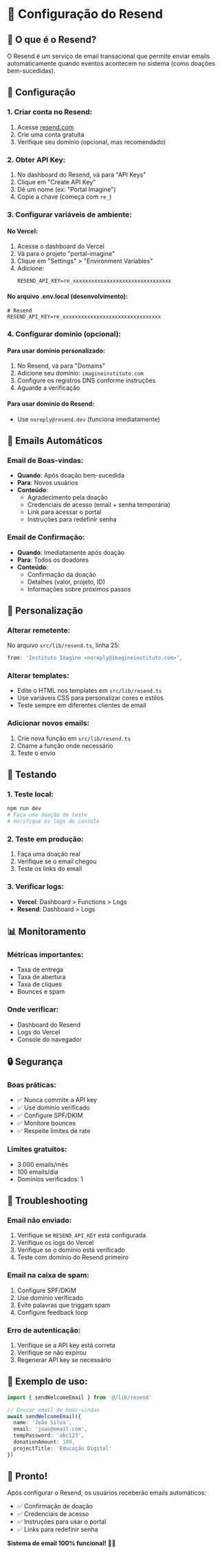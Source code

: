 # 📧 Configuração do Resend

## 🎯 **O que é o Resend?**

O Resend é um serviço de email transacional que permite enviar emails automaticamente quando eventos acontecem no sistema (como doações bem-sucedidas).

## 🔧 **Configuração**

### **1. Criar conta no Resend:**
1. Acesse [resend.com](https://resend.com)
2. Crie uma conta gratuita
3. Verifique seu domínio (opcional, mas recomendado)

### **2. Obter API Key:**
1. No dashboard do Resend, vá para "API Keys"
2. Clique em "Create API Key"
3. Dê um nome (ex: "Portal Imagine")
4. Copie a chave (começa com `re_`)

### **3. Configurar variáveis de ambiente:**

#### **No Vercel:**
1. Acesse o dashboard do Vercel
2. Vá para o projeto "portal-imagine"
3. Clique em "Settings" > "Environment Variables"
4. Adicione:
   ```
   RESEND_API_KEY=re_xxxxxxxxxxxxxxxxxxxxxxxxxxxxxxxx
   ```

#### **No arquivo .env.local (desenvolvimento):**
```env
# Resend
RESEND_API_KEY=re_xxxxxxxxxxxxxxxxxxxxxxxxxxxxxxxx
```

### **4. Configurar domínio (opcional):**

#### **Para usar domínio personalizado:**
1. No Resend, vá para "Domains"
2. Adicione seu domínio: `imagineinstituto.com`
3. Configure os registros DNS conforme instruções
4. Aguarde a verificação

#### **Para usar domínio do Resend:**
- Use `noreply@resend.dev` (funciona imediatamente)

## 📧 **Emails Automáticos**

### **Email de Boas-vindas:**
- **Quando**: Após doação bem-sucedida
- **Para**: Novos usuários
- **Conteúdo**: 
  - Agradecimento pela doação
  - Credenciais de acesso (email + senha temporária)
  - Link para acessar o portal
  - Instruções para redefinir senha

### **Email de Confirmação:**
- **Quando**: Imediatamente após doação
- **Para**: Todos os doadores
- **Conteúdo**:
  - Confirmação da doação
  - Detalhes (valor, projeto, ID)
  - Informações sobre próximos passos

## 🎨 **Personalização**

### **Alterar remetente:**
No arquivo `src/lib/resend.ts`, linha 25:
```typescript
from: 'Instituto Imagine <noreply@imagineinstituto.com>',
```

### **Alterar templates:**
- Edite o HTML nos templates em `src/lib/resend.ts`
- Use variáveis CSS para personalizar cores e estilos
- Teste sempre em diferentes clientes de email

### **Adicionar novos emails:**
1. Crie nova função em `src/lib/resend.ts`
2. Chame a função onde necessário
3. Teste o envio

## 🧪 **Testando**

### **1. Teste local:**
```bash
npm run dev
# Faça uma doação de teste
# Verifique os logs do console
```

### **2. Teste em produção:**
1. Faça uma doação real
2. Verifique se o email chegou
3. Teste os links do email

### **3. Verificar logs:**
- **Vercel**: Dashboard > Functions > Logs
- **Resend**: Dashboard > Logs

## 📊 **Monitoramento**

### **Métricas importantes:**
- Taxa de entrega
- Taxa de abertura
- Taxa de cliques
- Bounces e spam

### **Onde verificar:**
- Dashboard do Resend
- Logs do Vercel
- Console do navegador

## 🔒 **Segurança**

### **Boas práticas:**
- ✅ Nunca commite a API key
- ✅ Use domínio verificado
- ✅ Configure SPF/DKIM
- ✅ Monitore bounces
- ✅ Respeite limites de rate

### **Limites gratuitos:**
- 3.000 emails/mês
- 100 emails/dia
- Domínios verificados: 1

## 🚨 **Troubleshooting**

### **Email não enviado:**
1. Verifique se `RESEND_API_KEY` está configurada
2. Verifique os logs do Vercel
3. Verifique se o domínio está verificado
4. Teste com domínio do Resend primeiro

### **Email na caixa de spam:**
1. Configure SPF/DKIM
2. Use domínio verificado
3. Evite palavras que triggam spam
4. Configure feedback loop

### **Erro de autenticação:**
1. Verifique se a API key está correta
2. Verifique se não expirou
3. Regenerar API key se necessário

## 📝 **Exemplo de uso:**

```typescript
import { sendWelcomeEmail } from '@/lib/resend'

// Enviar email de boas-vindas
await sendWelcomeEmail({
  name: 'João Silva',
  email: 'joao@email.com',
  tempPassword: 'abc123',
  donationAmount: 100,
  projectTitle: 'Educação Digital'
})
```

## 🎉 **Pronto!**

Após configurar o Resend, os usuários receberão emails automáticos:
- ✅ Confirmação de doação
- ✅ Credenciais de acesso
- ✅ Instruções para usar o portal
- ✅ Links para redefinir senha

**Sistema de email 100% funcional!** 📧✨
